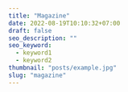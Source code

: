 ```yaml
---
title: "Magazine"
date: 2022-08-19T10:10:32+07:00
draft: false
seo_description: ""
seo_keyword:
  - keyword1
  - keyword2
thumbnail: "posts/example.jpg"
slug: "magazine"
---
```


